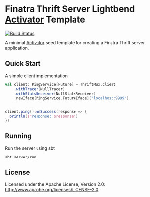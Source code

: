 # Finatra Thrift Server Lightbend [Activator](https://www.lightbend.com/activator/docs) Template

[![Build Status](https://secure.travis-ci.org/twitter/finatra-activator-thrift-seed.png?branch=master)](http://travis-ci.org/twitter/finatra-activator-thrift-seed?branch=master)

A minimal [Activator](https://www.lightbend.com/activator/docs) seed template for creating a Finatra Thrift server application.

## Quick Start

A simple client implementation

```scala
val client: PingService[Future] = ThriftMux.client
    .withTracer(NullTracer)
    .withStatsReceiver(NullStatsReceiver)
    .newIface[PingService.FutureIface]("localhost:9999")


client.ping().onSuccess(response => {
  println(s"response: $response")
})
```

## Running

Run the server using sbt
```sh
sbt server/run
```

## License

Licensed under the Apache License, Version 2.0: http://www.apache.org/licenses/LICENSE-2.0
